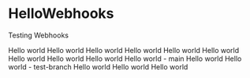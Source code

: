 # HelloWebhooks
Testing Webhooks

Hello world
Hello world
Hello world
Hello world
Hello world
Hello world
Hello world
Hello world
Hello world
Hello world - main
Hello world
Hello world - test-branch
Hello world
Hello world
Hello world
